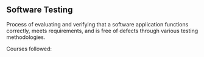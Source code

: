 ## Software Testing

Process of evaluating and verifying that a software application functions correctly, meets requirements, and is free of defects through various testing methodologies.

Courses followed:
